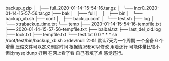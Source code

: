 backup_gzip
│   ├── full_2020-01-14-15-54-16.tar.gz
│   └── incr0_2020-01-14-15-57-56.tar.gz
├── bak
│   ├── full
│   │  
├── bin
│   └── backup_xb.sh
├── conf
│   ├── backup.conf
│   └── test.sh
├── log
│   └── xtrabackup_time.txt
└── temp
    ├── 2020-01-14-15-54-16-tempfile.txt
    ├── 2020-01-14-15-57-56-tempfile.txt
    ├── baibai.txt
    ├── last_del_old.log
    ├── lock.txt
    ├── tempfile.txt
    └── test.txt
0 0 * * * sh /root/test/bin/backup_xb.sh >/dev/null 2>&1
默认7天为一个周期 一个全备 6 个增量  压缩文件可以定义删除时间  根据情况都可以修改
用着还行 可能体量比较小  但比mysqldunp 好用  在网上看了看  自己有填了点  感觉还行。
